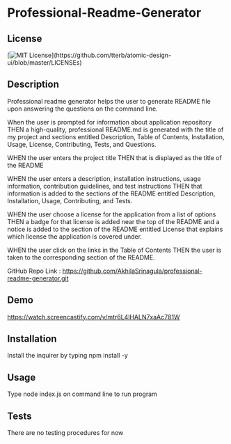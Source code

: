 # Professional-Readme-Generator

## License
[![MIT License](https://img.shields.io/apm/l/atomic-design-ui.svg?)](https://github.com/tterb/atomic-design-ui/blob/master/LICENSEs)

## Description 

Professional readme generator helps the user to generate README file upon answering the questions on the command line.

When the user is prompted for information about application repository
THEN a high-quality, professional README.md is generated with the title of my project and sections entitled Description, Table of Contents, Installation, Usage, License, Contributing, Tests, and Questions.

WHEN the user enters the project title
THEN that is displayed as the title of the README

WHEN the user enters a description, installation instructions, usage information, contribution guidelines, and test instructions
THEN that information is added to the sections of the README entitled Description, Installation, Usage, Contributing, and Tests.

WHEN the user choose a license for the application from a list of options
THEN a badge for that license is added near the top of the README and a notice is added to the section of the README entitled License that explains which license the application is covered under.

WHEN the user click on the links in the Table of Contents
THEN the user is taken to the corresponding section of the README.

GitHub Repo Link : https://github.com/AkhilaSrinagula/professional-readme-generator.git

## Demo

https://watch.screencastify.com/v/mtr6L4lHALN7xaAc781W

## Installation

Install the inquirer by typing npm install -y

## Usage 

Type node index.js on command line to run program

## Tests

There are no testing procedures for now
